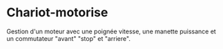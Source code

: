 # Chariot-motorise
Gestion d'un moteur avec une poignée vitesse, une manette puissance et un commutateur "avant" "stop" et "arriere".
